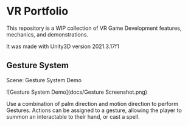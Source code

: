 # VR Portfolio
This repository is a WIP collection of VR Game Development features, mechanics, and demonstrations.

It was made with Unity3D version 2021.3.17f1

## Gesture System
Scene: Gesture System Demo

![Gesture System Demo](docs/Gesture Screenshot.png)

Use a combination of palm direction and motion direction to perform Gestures. Actions can be assigned to a gesture, allowing the player to summon an interactable to their hand, or cast a spell.
